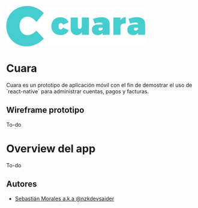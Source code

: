 
![Logo](./assets/logo.png)

# Cuara

Cuara es un prototipo de aplicación móvil con el fin de demostrar el uso de ´react-native´ para administrar cuentas, pagos y facturas.

## Wireframe prototipo

To-do

# Overview del app

To-do

## Autores

- [Sebastián Morales a.k.a @nzkdevsaider](https://www.github.com/nzkdevsaider)

